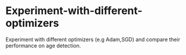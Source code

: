 # Experiment-with-different-optimizers
Experiment with different optimizers (e.g Adam,SGD) and compare their performance on age detection.
